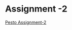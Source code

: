 # Assignment -2

<a href="https://github.com/appikatlaanudeep/p5-sanjana-appikatlaanudeep/blob/week2/Assignment-2/index.html">Pesto Assignment-2</a>
